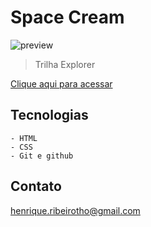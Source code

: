 # Space Cream

![preview](./.github/preview.png)

> Trilha Explorer

[Clique aqui para acessar](https://henriquetho.github.io/projeto03-spacecream/)

## Tecnologias

    - HTML
    - CSS
    - Git e github

## Contato

henrique.ribeirotho@gmail.com
